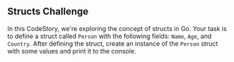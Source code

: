## Structs Challenge
In this CodeStory, we're exploring the concept of structs in Go. Your task is to define a struct called `Person` with the following fields: `Name`, `Age`, and `Country`. After defining the struct, create an instance of the `Person` struct with some values and print it to the console.